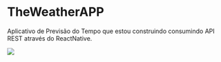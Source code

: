 # TheWeatherAPP

Aplicativo de Previsão do Tempo que estou construindo consumindo API REST através do ReactNative.

 <img src="https://i.ibb.co/LNMF3s0/Screenshot-2.png"/> 
